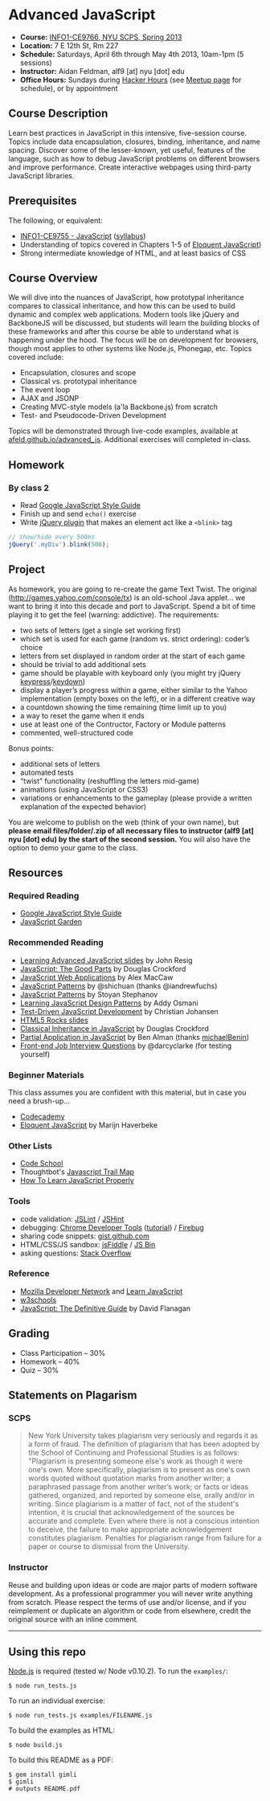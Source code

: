 # Advanced JavaScript

* **Course:** [INFO1-CE9766, NYU SCPS, Spring 2013](http://scps.nyu.edu/content/scps/academics/course_detail.html?id=INFO1-CE9766)
* **Location:** 7 E 12th St, Rm 227
* **Schedule:** Saturdays, April 6th through May 4th 2013, 10am-1pm (5 sessions)
* **Instructor:** Aidan Feldman, alf9 [at] nyu [dot] edu
* **Office Hours:** Sundays during [Hacker Hours](http://hackerhours.org/) (see [Meetup page](http://nyc.hackerhours.org/events/calendar/) for schedule), or by appointment

## Course Description

Learn best practices in JavaScript in this intensive, five-session course. Topics include data encapsulation, closures, binding, inheritance, and name spacing. Discover some of the lesser-known, yet useful, features of the language, such as how to debug JavaScript problems on different browsers and improve performance. Create interactive webpages using third-party JavaScript libraries.

## Prerequisites

The following, or equivalent:

* [INFO1-CE9755 - JavaScript](http://scps.nyu.edu/content/scps/academics/course_detail.html?id=INFO1-CE9755) ([syllabus](https://github.com/afeld/advanced_js/blob/master/vendor/INFO1-CE9755%20JavaScript.pdf?raw=true))
* Understanding of topics covered in Chapters 1-5 of [Eloquent JavaScript](http://eloquentjavascript.net/contents.html))
* Strong intermediate knowledge of HTML, and at least basics of CSS

## Course Overview

We will dive into the nuances of JavaScript, how prototypal inheritance compares to classical inheritance, and how this can be used to build dynamic and complex web applications.  Modern tools like jQuery and BackboneJS will be discussed, but students will learn the building blocks of these frameworks and after this course be able to understand what is happening under the hood.  The focus will be on development for browsers, though most applies to other systems like Node.js, Phonegap, etc.  Topics covered include:

* Encapsulation, closures and scope
* Classical vs. prototypal inheritance
* The event loop
* AJAX and JSONP
* Creating MVC-style models (a'la Backbone.js) from scratch
* Test- and Pseudocode-Driven Development

Topics will be demonstrated through live-code examples, available at [afeld.github.io/advanced_js](http://afeld.github.io/advanced_js/).  Additional exercises will completed in-class.

## Homework

### By class 2

* Read [Google JavaScript Style Guide](http://google-styleguide.googlecode.com/svn/trunk/javascriptguide.xml)
* Finish up and send `echo()` exercise
* Write [jQuery plugin](http://docs.jquery.com/Plugins/Authoring) that makes an element act like a `<blink>` tag

```javascript
// show/hide every 500ms
jQuery('.myDiv').blink(500);
```

## Project

As homework, you are going to re-create the game Text Twist.  The original (http://games.yahoo.com/console/tx) is an old-school Java applet... we want to bring it into this decade and port to JavaScript.  Spend a bit of time playing it to get the feel (warning: addictive).  The requirements:

* two sets of letters (get a single set working first)
* which set is used for each game (random vs. strict ordering): coder’s choice
* letters from set displayed in random order at the start of each game
* should be trivial to add additional sets
* game should be playable with keyboard only (you might try jQuery [keypress](http://api.jquery.com/keypress/)/[keydown](http://api.jquery.com/keydown/))
* display a player’s progress within a game, either similar to the Yahoo implementation (empty boxes on the left), or in a different creative way
* a countdown showing the time remaining (time limit up to you)
* a way to reset the game when it ends
* use at least one of the Contructor, Factory or Module patterns
* commented, well-structured code

Bonus points:

* additional sets of letters
* automated tests
* “twist” functionality (reshuffling the letters mid-game)
* animations (using JavaScript or CSS3)
* variations or enhancements to the gameplay (please provide a written explanation of the expected behavior)

You are welcome to publish on the web (think of your own name), but **please email files/folder/.zip of all necessary files to instructor (alf9 [at] nyu [dot] edu) by the start of the second session.**  You will also have the option to demo your game to the class.

## Resources

### Required Reading

* [Google JavaScript Style Guide](http://google-styleguide.googlecode.com/svn/trunk/javascriptguide.xml)
* [JavaScript Garden](http://bonsaiden.github.com/JavaScript-Garden/)

### Recommended Reading

* [Learning Advanced JavaScript slides](http://ejohn.org/apps/learn/) by John Resig
* [JavaScript: The Good Parts](http://www.amazon.com/JavaScript-Good-Parts-Douglas-Crockford/dp/0596517742) by Douglas Crockford
* [JavaScript Web Applications](http://www.amazon.com/JavaScript-Web-Applications-Alex-MacCaw/dp/144930351X/) by Alex MacCaw
* [JavaScript Patterns](http://shichuan.github.com/javascript-patterns/) by @shichuan (thanks @iandrewfuchs)
* [JavaScript Patterns](http://www.amazon.com/JavaScript-Patterns-Stoyan-Stefanov/dp/0596806752) by Stoyan Stephanov
* [Learning JavaScript Design Patterns](http://addyosmani.com/resources/essentialjsdesignpatterns/book/) by Addy Osmani
* [Test-Driven JavaScript Development](http://www.amazon.com/Test-Driven-JavaScript-Development-Developers-Library/dp/0321683919) by Christian Johansen
* [HTML5 Rocks slides](http://slides.html5rocks.com/)
* [Classical Inheritance in JavaScript](http://www.crockford.com/javascript/inheritance.html) by Douglas Crockford
* [Partial Application in JavaScript](http://benalman.com/news/2012/09/partial-application-in-javascript/) by Ben Alman (thanks [michaelBenin](https://github.com/michaelBenin))
* [Front-end Job Interview Questions](https://github.com/darcyclarke/Front-end-Developer-Interview-Questions) by @darcyclarke (for testing yourself)

### Beginner Materials

This class assumes you are confident with this material, but in case you need a brush-up...

* [Codecademy](http://www.codecademy.com/tracks/javascript)
* [Eloquent JavaScript](http://eloquentjavascript.net/index.html) by Marijn Haverbeke

### Other Lists

* [Code School](http://www.codeschool.com/paths/javascript)
* Thoughtbot's [Javascript Trail Map](https://learn.thoughtbot.com/javascript)
* [How To Learn JavaScript Properly](http://javascriptissexy.com/how-to-learn-javascript-properly/)

### Tools

* code validation: [JSLint](http://jslint.com) / [JSHint](http://jshint.com)
* debugging: [Chrome Developer Tools](https://developers.google.com/chrome-developer-tools/docs/overview) ([tutorial](http://code.google.com/chrome/extensions/tut_debugging.html)) / [Firebug](http://getfirebug.com/)
* sharing code snippets: [gist.github.com](https://gist.github.com/)
* HTML/CSS/JS sandbox: [jsFiddle](http://jsfiddle.net/) / [JS Bin](http://jsbin.com/)
* asking questions: [Stack Overflow](http://stackoverflow.com/)

### Reference

* [Mozilla Developer Network](https://developer.mozilla.org/en/JavaScript) and [Learn JavaScript](https://developer.mozilla.org/en-US/learn/javascript)
* [w3schools](http://www.w3schools.com/jsref/default.asp)
* [JavaScript: The Definitive Guide](http://shop.oreilly.com/product/9780596000486.do) by David Flanagan

## Grading

* Class Participation – 30%
* Homework – 40%
* Quiz – 30%

## Statements on Plagarism

### SCPS

> New York University takes plagiarism very seriously and regards it as a form of fraud.  The definition of plagiarism that has been adopted by the School of Continuing and Professional Studies is as follows: "Plagiarism is presenting someone else's work as though it were one's own.  More specifically, plagiarism is to present as one's own words quoted without quotation marks from another writer; a paraphrased passage from another writer’s work; or facts or ideas gathered, organized, and reported by someone else, orally and/or in writing.  Since plagiarism is a matter of fact, not of the student's intention, it is crucial that acknowledgement of the sources be accurate and complete.  Even where there is not a conscious intention to deceive, the failure to make appropriate acknowledgement constitutes plagiarism.  Penalties for plagiarism range from failure for a paper or course to dismissal from the University.

### Instructor

Reuse and building upon ideas or code are major parts of modern software development.  As a professional programmer you will never write anything from scratch.  Please respect the terms of use and/or license, and if you reimplement or duplicate an algorithm or code from elsewhere, credit the original source with an inline comment.

------------------------------------

## Using this repo

[Node.js](http://nodejs.org) is required (tested w/ Node v0.10.2).  To run the `examples/`:

    $ node run_tests.js

To run an individual exercise:

    $ node run_tests.js examples/FILENAME.js

To build the examples as HTML:

    $ node build.js

To build this README as a PDF:

    $ gem install gimli
    $ gimli
    # outputs README.pdf
